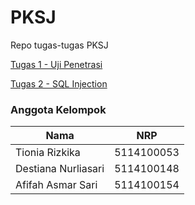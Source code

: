 # PKSJ
Repo tugas-tugas PKSJ

[Tugas 1 - Uji Penetrasi](https://github.com/dns-148/PKSJ/blob/master/Tugas%201/readme.md)

[Tugas 2 - SQL Injection](https://github.com/dns-148/PKSJ/blob/master/Tugas%202/readme.md)


### Anggota Kelompok
| Nama                | NRP        |
| ------------------- |:----------:|
| Tionia Rizkika      | 5114100053 |
| Destiana Nurliasari | 5114100148 |
| Afifah Asmar Sari   | 5114100154 |
